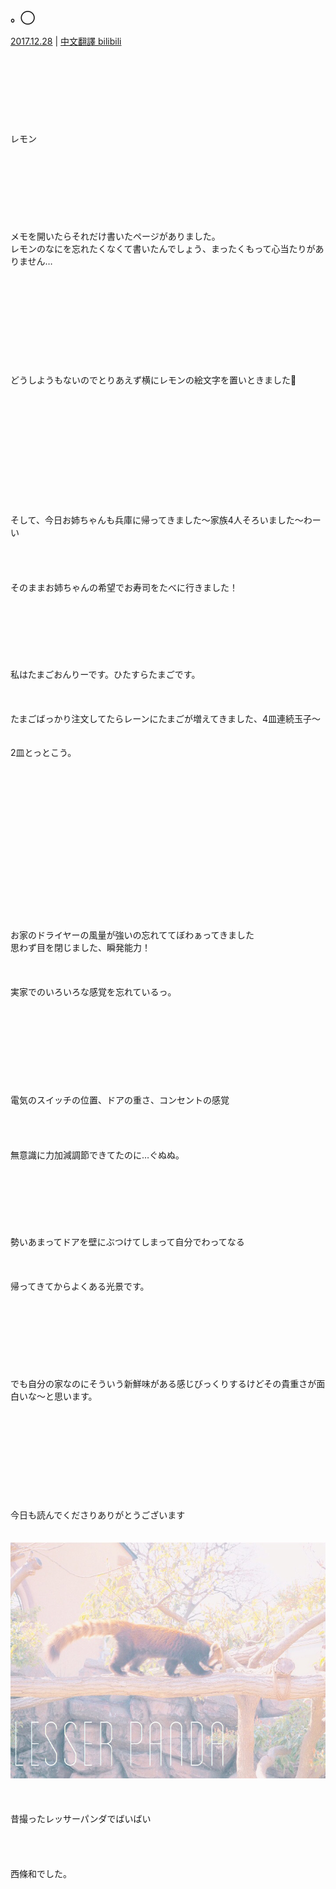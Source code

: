 ### 。◯
[2017.12.28](http://blog.nanabunnonijyuuni.com/s/n227/diary/detail/86?ima=4405&cd=blog) | [中文翻譯 bilibili](https://www.bilibili.com/read/cv4813579)  
<br><br><br><br><br><br><br><br>
レモン  
<br><br><br><br><br><br><br><br>
メモを開いたらそれだけ書いたページがありました。  
レモンのなにを忘れたくなくて書いたんでしょう、まったくもって心当たりがありません…  
<br><br><br><br><br><br><br><br><br><br>
どうしようもないのでとりあえず横にレモンの絵文字を置いときました🍋  
<br><br><br><br><br><br><br><br><br><br><br><br>
そして、今日お姉ちゃんも兵庫に帰ってきました〜家族4人そろいました〜わーい  
<br><br><br><br>
そのままお姉ちゃんの希望でお寿司をたべに行きました！  
<br><br><br><br><br><br><br>
私はたまごおんりーです。ひたすらたまごです。  
<br><br><br>
たまごばっかり注文してたらレーンにたまごが増えてきました、4皿連続玉子〜  
<br><br>
2皿とっとこう。  
<br><br><br><br><br><br><br><br><br><br><br><br><br><br><br><br>
お家のドライヤーの風量が強いの忘れててぼわぁってきました  
思わず目を閉じました、瞬発能力！  
<br><br><br>
実家でのいろいろな感覚を忘れているっ。  
<br><br><br><br><br><br><br><br><br>
電気のスイッチの位置、ドアの重さ、コンセントの感覚  
<br><br><br><br>
無意識に力加減調節できてたのに…ぐぬぬ。  
<br><br><br><br><br><br><br>
勢いあまってドアを壁にぶつけてしまって自分でわってなる  
<br><br><br>
帰ってきてからよくある光景です。  
<br><br><br><br><br><br><br><br>
でも自分の家なのにそういう新鮮味がある感じびっくりするけどその貴重さが面白いな〜と思います。  
<br><br><br><br><br><br><br><br><br><br>
今日も読んでくださりありがとうございます  
<br><br>
![20171228_Blog_Nagomi_#1](../../../../../Album/Backup/Blog/Nagomi/Dec2017/20171228_Blog_Nagomi_%231.JPG)  
<br><br><br>
昔撮ったレッサーパンダでばいばい  
<br><br><br><br>
西條和でした。  
